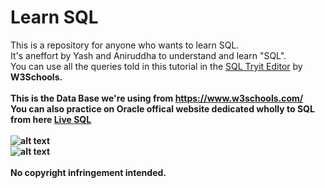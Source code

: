 # Learn SQL
This is a repository for anyone who wants to learn SQL.<br/>
It's aneffort by Yash and Aniruddha to understand and learn "SQL".<br/>
You can use all the queries told in this tutorial in the <a href="https://www.w3schools.com/sql/trysql.asp?filename=trysql_select_all">SQL Tryit Editor</a> by <b>W3Schools<b/>.<br/><br/>
This is the Data Base we're using from https://www.w3schools.com/<br/>
You can also practice on Oracle offical website dedicated wholly to SQL from here
<a href="http://www.oracle.com/technetwork/database/application-development/livesql/livesql-2715848.html">Live SQL</a><br/><br/>
![alt text](https://github.com/aniruddha0pandey/Learn_SQL/blob/master/img/1.png)<br/>
![alt text](https://github.com/aniruddha0pandey/Learn_SQL/blob/master/img/2.png)<br/><br/>
No copyright infringement intended.
